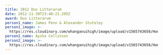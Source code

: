 ```yaml
---
title: 2012 Dux Litterarum
date: 2012-11-30T23:48:21.295Z
award: Dux Litterarum
person1_name: James Penn & Alexander Stuteley
person1_image: >-
  https://res.cloudinary.com/whanganuihigh/image/upload/v1565743658/Honours%20Board/2012_Dux_-_James_Penn_Alexander_Stuteley.jpg
person2_name: Aysha Collinson
person2_image: >-
  https://res.cloudinary.com/whanganuihigh/image/upload/v1565743658/Honours%20Board/2012_Runner_up_Dux_Aysha_Collinson.jpg
---
```


